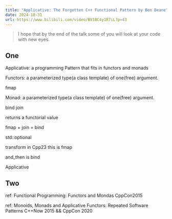 ```yaml
---
title: "Applicative: The Forgotten C++ Functional Pattern by Ben Deane"
date: 2024-10-31
url: https://www.bilibili.com/video/BV1BC4y1R7iL?p=43
---
```


> I hope that by the end of the talk some of you will look at your code with new eyes.

## One

Applicative: a programming Pattern that fits in functors and monads

Functors: a parameterized type(a class template) of one(free) argument.

fmap

Monad: a parameterized type(a class template) of one(free) argument.

bind join

returns a functorial value

fmap + join = bind

std::optional

transform in Cpp23 this is fmap

and_then is bind

Applicative

## Two

ref: Functional Programming: Functors and Mondas CppCon2015

ref: Monoids, Monads and Applicative Functors: Repeated Software Patterns C++Now 2015 && CppCon 2020

